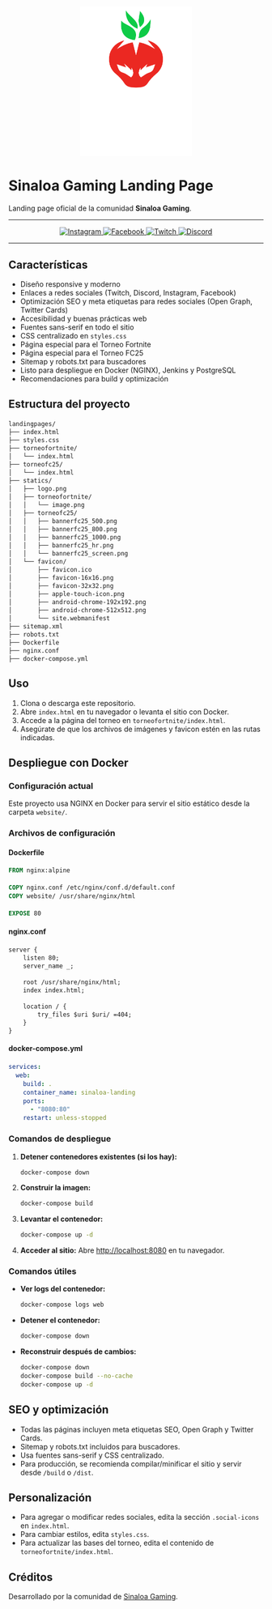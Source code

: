 <p align="center">
  <img src="statics/logo.png" alt="Sinaloa Gaming Logo" width="220">
</p>

# Sinaloa Gaming Landing Page

Landing page oficial de la comunidad **Sinaloa Gaming**.

---

<p align="center">
  <a href="https://instagram.com/sinaloagaming" target="_blank">
    <img src="https://img.shields.io/badge/Instagram-%23E4405F.svg?style=for-the-badge&logo=Instagram&logoColor=white" alt="Instagram">
  </a>
  <a href="https://facebook.com/sinaloaesportsgaming" target="_blank">
    <img src="https://img.shields.io/badge/Facebook-%231877F2.svg?style=for-the-badge&logo=Facebook&logoColor=white" alt="Facebook">
  </a>
  <a href="https://twitch.tv/sinaloagamingesports" target="_blank">
    <img src="https://img.shields.io/badge/Twitch-%239146FF.svg?style=for-the-badge&logo=Twitch&logoColor=white" alt="Twitch">
  </a>
  <a href="https://discord.gg/E8ffQxpaAV" target="_blank">
    <img src="https://img.shields.io/badge/Discord-%235865F2.svg?style=for-the-badge&logo=Discord&logoColor=white" alt="Discord">
  </a>
</p>

---

## Características

- Diseño responsive y moderno
- Enlaces a redes sociales (Twitch, Discord, Instagram, Facebook)
- Optimización SEO y meta etiquetas para redes sociales (Open Graph, Twitter Cards)
- Accesibilidad y buenas prácticas web
- Fuentes sans-serif en todo el sitio
- CSS centralizado en `styles.css`
- Página especial para el Torneo Fortnite
- Página especial para el Torneo FC25
- Sitemap y robots.txt para buscadores
- Listo para despliegue en Docker (NGINX), Jenkins y PostgreSQL
- Recomendaciones para build y optimización

## Estructura del proyecto

```
landingpages/
├── index.html
├── styles.css
├── torneofortnite/
│   └── index.html
├── torneofc25/
│   └── index.html
├── statics/
│   ├── logo.png
│   ├── torneofortnite/
│   │   └── image.png
│   ├── torneofc25/
│   │   ├── bannerfc25_500.png
│   │   ├── bannerfc25_800.png
│   │   ├── bannerfc25_1000.png
│   │   ├── bannerfc25_hr.png
│   │   └── bannerfc25_screen.png
│   └── favicon/
│       ├── favicon.ico
│       ├── favicon-16x16.png
│       ├── favicon-32x32.png
│       ├── apple-touch-icon.png
│       ├── android-chrome-192x192.png
│       ├── android-chrome-512x512.png
│       └── site.webmanifest
├── sitemap.xml
├── robots.txt
├── Dockerfile
├── nginx.conf
├── docker-compose.yml
```

## Uso

1. Clona o descarga este repositorio.
2. Abre `index.html` en tu navegador o levanta el sitio con Docker.
3. Accede a la página del torneo en `torneofortnite/index.html`.
4. Asegúrate de que los archivos de imágenes y favicon estén en las rutas indicadas.

## Despliegue con Docker

### Configuración actual
Este proyecto usa NGINX en Docker para servir el sitio estático desde la carpeta `website/`.

### Archivos de configuración

#### Dockerfile
```dockerfile
FROM nginx:alpine

COPY nginx.conf /etc/nginx/conf.d/default.conf
COPY website/ /usr/share/nginx/html

EXPOSE 80
```

#### nginx.conf
```nginx
server {
    listen 80;
    server_name _;

    root /usr/share/nginx/html;
    index index.html;

    location / {
        try_files $uri $uri/ =404;
    }
}
```

#### docker-compose.yml
```yaml
services:
  web:
    build: .
    container_name: sinaloa-landing
    ports:
      - "8080:80"
    restart: unless-stopped
```

### Comandos de despliegue

1. **Detener contenedores existentes (si los hay):**
   ```bash
   docker-compose down
   ```

2. **Construir la imagen:**
   ```bash
   docker-compose build
   ```

3. **Levantar el contenedor:**
   ```bash
   docker-compose up -d
   ```

4. **Acceder al sitio:**
   Abre [http://localhost:8080](http://localhost:8080) en tu navegador.

### Comandos útiles

- **Ver logs del contenedor:**
  ```bash
  docker-compose logs web
  ```

- **Detener el contenedor:**
  ```bash
  docker-compose down
  ```

- **Reconstruir después de cambios:**
  ```bash
  docker-compose down
  docker-compose build --no-cache
  docker-compose up -d
  ```

## SEO y optimización

- Todas las páginas incluyen meta etiquetas SEO, Open Graph y Twitter Cards.
- Sitemap y robots.txt incluidos para buscadores.
- Usa fuentes sans-serif y CSS centralizado.
- Para producción, se recomienda compilar/minificar el sitio y servir desde `/build` o `/dist`.

## Personalización

- Para agregar o modificar redes sociales, edita la sección `.social-icons` en `index.html`.
- Para cambiar estilos, edita `styles.css`.
- Para actualizar las bases del torneo, edita el contenido de `torneofortnite/index.html`.

## Créditos

Desarrollado por la comunidad de [Sinaloa Gaming](https://sinaloagaming.com).